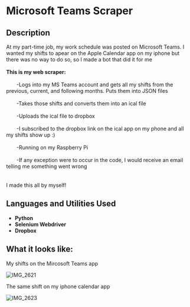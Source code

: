 <h1>Microsoft Teams Scraper</h1>

<h2>Description</h2>
At my part-time job, my work schedule was posted on Microsoft Teams. I wanted my shifts to apear on the Apple Calendar app on my iphone but there was no way to do so, so I made a bot that did it for me<br />
<br />
<b>This is my web scraper:</b><br /><br />
  &emsp;&emsp;-Logs into my MS Teams account and gets all my shifts from the previous, current, and following months. Puts them into JSON files<br /><br />
  &emsp;&emsp;-Takes those shifts and converts them into an ical file<br /><br />
  &emsp;&emsp;-Uploads the ical file to dropbox<br /><br />
  &emsp;&emsp;-I subscribed to the dropbox link on the ical app on my phone and all my shifts show up :)<br /><br />
  &emsp;&emsp;-Running on my Raspberry Pi<br /><br />
  &emsp;&emsp;-If any exception were to occur in the code, I would receive an email telling me something went wrong<br /><br />
 
<br />
I made this all by myself!<br />

<h2>Languages and Utilities Used</h2>

- <b>Python</b> 
- <b>Selenium Webdriver</b>
- <b>Dropbox</b>

<h2>What it looks like:</h2>
My shifts on the Mircosoft Teams app

![IMG_2621](https://github.com/ManavToor/ShiftstoIcal/assets/68403400/8057c5ce-94b2-4ca8-b220-077171e05ff4)

The same shift on my iphone calendar app

![IMG_2623](https://github.com/ManavToor/ShiftstoIcal/assets/68403400/fb01d54c-5721-4e1a-818e-c39b2f823f46)


<!--
 ```diff
- text in red
+ text in green
! text in orange
# text in gray
@@ text in purple (and bold)@@
```
--!>
